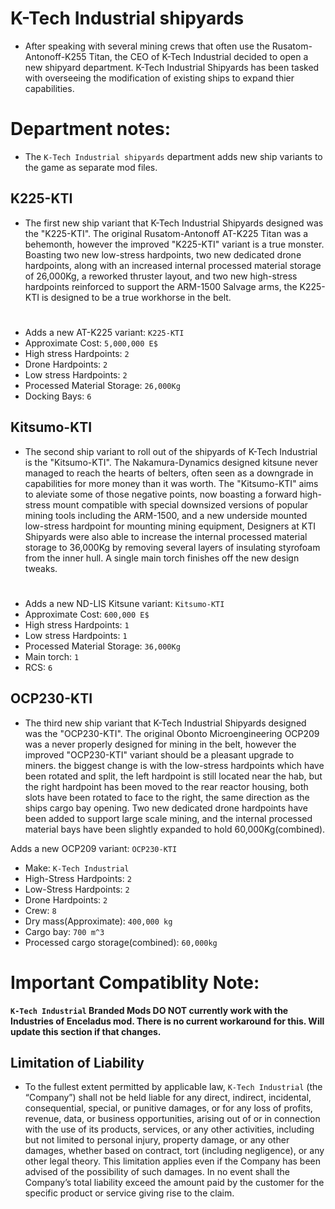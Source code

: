 # K-Tech Industrial shipyards 

- After speaking with several mining crews that often use the Rusatom-Antonoff-K255 Titan, the CEO of K-Tech Industrial decided to open a new shipyard department. K-Tech Industrial Shipyards has been tasked with overseeing the modification of existing ships to expand thier capabilities. 

# Department notes: 
- The `K-Tech Industrial shipyards` department adds new ship variants to the game as separate mod files. 


## K225-KTI

- The first new ship variant that K-Tech Industrial Shipyards designed was the "K225-KTI".  The original Rusatom-Antonoff AT-K225 Titan was a behemonth, however the improved "K225-KTI" variant is a true monster. Boasting two new low-stress hardpoints, two new dedicated drone hardpoints, along with an increased internal processed material storage of 26,000Kg, a reworked thruster layout, and two new high-stress hardpoints reinforced to support the ARM-1500 Salvage arms, the K225-KTI is designed to be a true workhorse in the belt.
# 
- Adds a new AT-K225 variant: `K225-KTI`
- Approximate Cost: `5,000,000 E$`
- High stress Hardpoints: `2`
- Drone Hardpoints: `2`
- Low stress Hardpoints: `2`
- Processed Material Storage: `26,000Kg`
- Docking Bays: `6`


## Kitsumo-KTI

- The second ship variant to roll out of the shipyards of K-Tech Industrial is the "Kitsumo-KTI".
The Nakamura-Dynamics designed kitsune never managed to reach the hearts of belters, often seen as a downgrade in capabilities for more money than it was worth.   The "Kitsumo-KTI" aims to aleviate some of those negative points, now boasting a forward high-stress mount compatible with special downsized versions of popular mining tools including the ARM-1500,  and a new underside mounted low-stress hardpoint for mounting mining equipment, Designers at KTI Shipyards were also able to increase the internal processed material storage to 36,000Kg by removing several layers of insulating styrofoam from the inner hull.  A single main torch finishes off the new design tweaks.
# 
- Adds a new ND-LIS Kitsune variant: `Kitsumo-KTI`
- Approximate Cost: `600,000 E$`
- High stress Hardpoints: `1`
- Low stress Hardpoints: `1`
- Processed Material Storage: `36,000Kg`
- Main torch: `1`
- RCS: `6`

## OCP230-KTI

- The third new ship variant that K-Tech Industrial Shipyards designed was the "OCP230-KTI".  The original Obonto Microengineering OCP209 was a never properly designed for mining in the belt, however the improved "OCP230-KTI" variant should be a pleasant upgrade to miners. the biggest change is with the low-stress hardpoints which have been rotated and split, the left hardpoint is still located near the hab, but the right hardpoint has been moved to the rear reactor housing, both slots have been rotated to face to the right, the same direction as the ships cargo bay opening.  Two new dedicated drone hardpoints have been added to support large scale mining, and the internal processed material bays have been slightly expanded to hold 60,000Kg(combined).

Adds a new OCP209 variant: `OCP230-KTI`
- Make: `K-Tech Industrial`
- High-Stress Hardpoints: `2` 
- Low-Stress Hardpoints: `2` 
- Drone Hardpoints: `2`
- Crew: `8` 
- Dry mass(Approximate): `400,000 kg`
- Cargo bay: `700 m^3`
- Processed cargo storage(combined): `60,000kg`


# Important Compatiblity Note:
**`K-Tech Industrial` Branded Mods DO NOT currently work with the Industries of Enceladus mod. There is no current workaround for this. Will update this section if that changes.**

## Limitation of Liability

- To the fullest extent permitted by applicable law, `K-Tech Industrial` (the “Company”) shall not be held liable for any direct, indirect, incidental, consequential, special, or punitive damages, or for any loss of profits, revenue, data, or business opportunities, arising out of or in connection with the use of its products, services, or any other activities, including but not limited to personal injury, property damage, or any other damages, whether based on contract, tort (including negligence), or any other legal theory. This limitation applies even if the Company has been advised of the possibility of such damages. In no event shall the Company’s total liability exceed the amount paid by the customer for the specific product or service giving rise to the claim.
